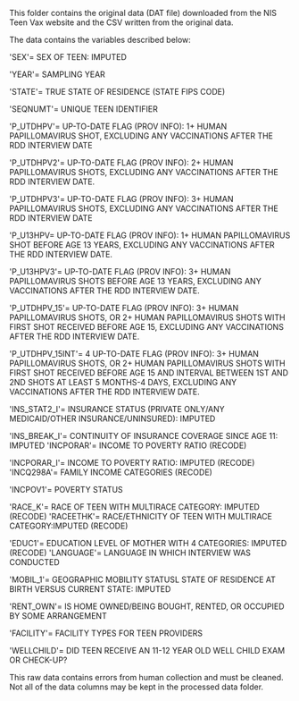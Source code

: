 This folder contains the original data (DAT file) downloaded from the NIS Teen Vax website and the CSV written from the original data.

The data contains the variables described below:

'SEX'=	SEX OF TEEN: IMPUTED

'YEAR'=	SAMPLING YEAR 

'STATE'=	TRUE STATE OF RESIDENCE (STATE FIPS CODE) 

'SEQNUMT'=	UNIQUE TEEN IDENTIFIER 

'P_UTDHPV'=	UP-TO-DATE FLAG (PROV INFO): 1+ HUMAN PAPILLOMAVIRUS SHOT, EXCLUDING ANY VACCINATIONS AFTER THE RDD INTERVIEW DATE

'P_UTDHPV2'= 	UP-TO-DATE FLAG (PROV INFO): 2+ HUMAN PAPILLOMAVIRUS SHOTS, EXCLUDING ANY VACCINATIONS AFTER THE RDD INTERVIEW DATE.

'P_UTDHPV3'=	UP-TO-DATE FLAG (PROV INFO): 3+ HUMAN PAPILLOMAVIRUS SHOTS, EXCLUDING ANY VACCINATIONS AFTER THE RDD INTERVIEW DATE

'P_U13HPV=	UP-TO-DATE FLAG (PROV INFO): 1+ HUMAN PAPILLOMAVIRUS SHOT BEFORE AGE 13 YEARS, EXCLUDING ANY VACCINATIONS AFTER THE RDD INTERVIEW DATE.

'P_U13HPV3'=	UP-TO-DATE FLAG (PROV INFO): 3+ HUMAN PAPILLOMAVIRUS SHOTS BEFORE AGE 13 YEARS, EXCLUDING ANY VACCINATIONS AFTER THE RDD INTERVIEW DATE.

'P_UTDHPV_15'=	UP-TO-DATE FLAG (PROV INFO): 3+ HUMAN PAPILLOMAVIRUS SHOTS, OR 2+ HUMAN PAPILLOMAVIRUS SHOTS WITH FIRST SHOT RECEIVED BEFORE AGE 15, EXCLUDING ANY VACCINATIONS AFTER THE RDD INTERVIEW DATE.

'P_UTDHPV_15INT'= 4	UP-TO-DATE FLAG (PROV INFO): 3+ HUMAN PAPILLOMAVIRUS SHOTS, OR 2+ HUMAN PAPILLOMAVIRUS SHOTS WITH FIRST SHOT RECEIVED BEFORE AGE 15 AND INTERVAL BETWEEN 1ST AND 2ND SHOTS AT LEAST 5 MONTHS-4 DAYS, EXCLUDING ANY VACCINATIONS AFTER THE RDD INTERVIEW DATE.

'INS_STAT2_I'= 	INSURANCE STATUS (PRIVATE ONLY/ANY MEDICAID/OTHER
INSURANCE/UNINSURED): IMPUTED

'INS_BREAK_I'=	CONTINUITY OF INSURANCE COVERAGE SINCE AGE 11: IMPUTED
'INCPORAR'=	INCOME TO POVERTY RATIO (RECODE) 

'INCPORAR_I'= 	INCOME TO POVERTY RATIO: IMPUTED (RECODE) 
'INCQ298A'=	FAMILY INCOME CATEGORIES (RECODE)

'INCPOV1'=	POVERTY STATUS 

'RACE_K'=  RACE OF TEEN WITH MULTIRACE CATEGORY: IMPUTED (RECODE)
'RACEETHK'=	 RACE/ETHNICITY OF TEEN WITH MULTIRACE CATEGORY:IMPUTED (RECODE)

'EDUC1'=	 EDUCATION LEVEL OF MOTHER WITH 4 CATEGORIES: IMPUTED (RECODE)
'LANGUAGE'=	LANGUAGE IN WHICH INTERVIEW WAS CONDUCTED 

'MOBIL_1'=	GEOGRAPHIC MOBILITY STATUSL STATE OF RESIDENCE AT BIRTH VERSUS CURRENT STATE: IMPUTED

'RENT_OWN'=	IS HOME OWNED/BEING BOUGHT, RENTED, OR OCCUPIED BY SOME ARRANGEMENT 

'FACILITY'=	FACILITY TYPES FOR TEEN PROVIDERS

'WELLCHILD'=	DID TEEN RECEIVE AN 11-12 YEAR OLD WELL CHILD EXAM OR CHECK-UP?

This raw data contains errors from human collection and must be cleaned. Not all of the data columns may be kept in the processed data folder.
